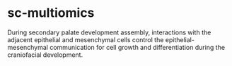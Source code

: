 # sc-multiomics
During secondary palate development assembly, interactions with the adjacent epithelial and mesenchymal cells control the epithelial-mesenchymal communication for cell growth and differentiation during the craniofacial development.
